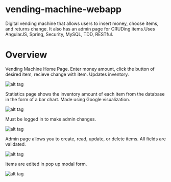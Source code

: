 # vending-machine-webapp
Digital vending machine that allows users to insert money, choose items, and returns change. It also has an admin page for CRUDing items.Uses AngularJS, Spring, Security, MySQL, TDD, RESTful.

# Overview

Vending Machine Home Page. Enter money amount, click the button of desired item, recieve change with item. Updates inventory.

![alt tag](https://github.com/sarahboka/vending-machine-webapp/blob/master/images/vendHome.png)

Statistics page shows the inventory amount of each item from the database in the form of a bar chart. Made using Google visualization.

![alt tag](https://github.com/sarahboka/vending-machine-webapp/blob/master/images/vendStats.png)

Must be logged in to make admin changes.

![alt tag](https://github.com/sarahboka/vending-machine-webapp/blob/master/images/vendLogin.png)

Admin page allows you to create, read, update, or delete items. All fields are validated.

![alt tag](https://github.com/sarahboka/vending-machine-webapp/blob/master/images/vendAdminValidation.png)

Items are edited in pop up modal form.

![alt tag](https://github.com/sarahboka/vending-machine-webapp/blob/master/images/vendEditModal.png)

